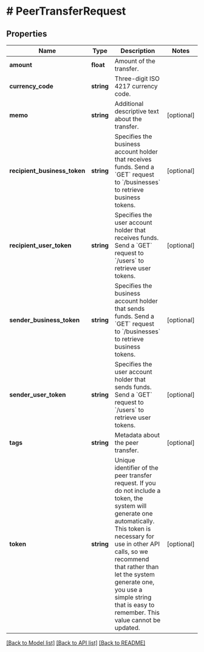 # # PeerTransferRequest

## Properties

Name | Type | Description | Notes
------------ | ------------- | ------------- | -------------
**amount** | **float** | Amount of the transfer. |
**currency_code** | **string** | Three-digit ISO 4217 currency code. |
**memo** | **string** | Additional descriptive text about the transfer. | [optional]
**recipient_business_token** | **string** | Specifies the business account holder that receives funds.  Send a &#x60;GET&#x60; request to &#x60;/businesses&#x60; to retrieve business tokens. | [optional]
**recipient_user_token** | **string** | Specifies the user account holder that receives funds.  Send a &#x60;GET&#x60; request to &#x60;/users&#x60; to retrieve user tokens. | [optional]
**sender_business_token** | **string** | Specifies the business account holder that sends funds.  Send a &#x60;GET&#x60; request to &#x60;/businesses&#x60; to retrieve business tokens. | [optional]
**sender_user_token** | **string** | Specifies the user account holder that sends funds.  Send a &#x60;GET&#x60; request to &#x60;/users&#x60; to retrieve user tokens. | [optional]
**tags** | **string** | Metadata about the peer transfer. | [optional]
**token** | **string** | Unique identifier of the peer transfer request.  If you do not include a token, the system will generate one automatically. This token is necessary for use in other API calls, so we recommend that rather than let the system generate one, you use a simple string that is easy to remember. This value cannot be updated. | [optional]

[[Back to Model list]](../../README.md#models) [[Back to API list]](../../README.md#endpoints) [[Back to README]](../../README.md)
